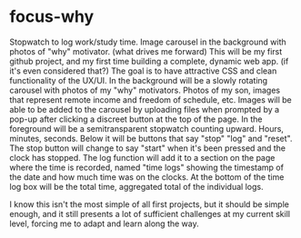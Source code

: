 # focus-why
Stopwatch to log work/study time. Image carousel in the background with photos of "why" motivator. (what drives me forward) 
This will be my first github project, and my first time building a complete, dynamic web app. (if it's even considered that?) 
The goal is to have attractive CSS and clean functionality of the UX/UI. 
In the background will be a slowly rotating carousel with photos of my "why" motivators. 
Photos of my son, images that represent remote income and freedom of schedule, etc.
Images will be able to be added to the carousel by uploading files when prompted by a pop-up after clicking a discreet button at the top of the page. 
In the foreground will be a semitransparent stopwatch counting upward. Hours, minutes, seconds. 
Below it will be buttons that say "stop" "log" and "reset". 
The stop button will change to say "start" when it's been pressed and the clock has stopped. 
The log function will add it to a section on the page where the time is recorded, named "time logs" showing the timestamp of the date and how much time was on the clocks. 
At the bottom of the time log box will be the total time, aggregated total of the individual logs.

I know this isn't the most simple of all first projects, but it should be simple enough, and it still presents a lot of sufficient challenges at my current skill level, forcing me to adapt and learn along the way. 
